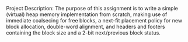 Project Description:
The purpose of this assignment is to write a simple (virtual) heap memory implementation from scratch, making use of immediate coalsecing for free blocks, a next-fit placement policy for new block allocation, double-word alignment, and headers and footers containing the block size and a 2-bit next/previous block status.
